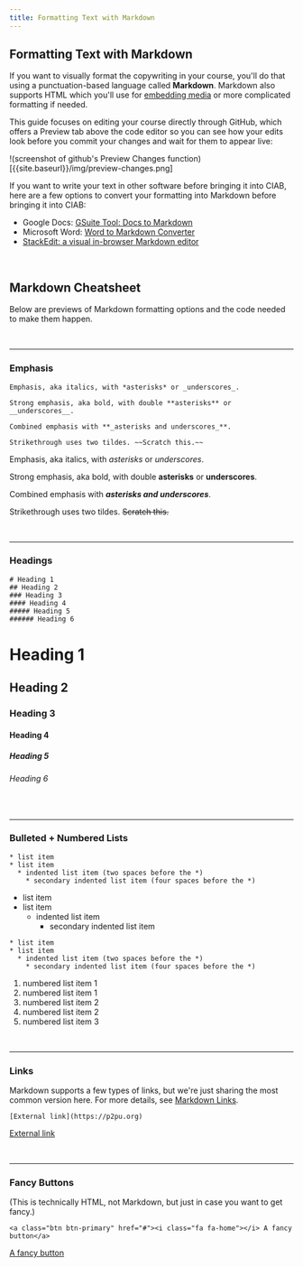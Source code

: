 ```yaml
---
title: Formatting Text with Markdown
---
```


## Formatting Text with Markdown

If you want to visually format the copywriting in your course, you'll do that using a punctuation-based language called **Markdown**. Markdown also supports HTML which you'll use for [embedding media](./media) or more complicated formatting if needed.

This guide focuses on editing your course directly through GitHub, which offers a Preview tab above the code editor so you can see how your edits look before you commit your changes and wait for them to appear live:

!(screenshot of github's Preview Changes function)[{{site.baseurl}}/img/preview-changes.png]

If you want to write your text in other software before bringing it into CIAB, here are a few options to convert your formatting into Markdown before bringing it into CIAB:
* Google Docs: [GSuite Tool: Docs to Markdown](https://github.com/evbacher/gd2md-html/wiki#installing-docs-to-markdown)
* Microsoft Word: [Word to Markdown Converter](https://word2md.com/)
* [StackEdit: a visual in-browser Markdown editor](https://stackedit.io/app#)

<br>

## Markdown Cheatsheet
Below are previews of Markdown formatting options and the code needed to make them happen.

<br>

----
### Emphasis 

```
Emphasis, aka italics, with *asterisks* or _underscores_.

Strong emphasis, aka bold, with double **asterisks** or __underscores__.

Combined emphasis with **_asterisks and underscores_**.

Strikethrough uses two tildes. ~~Scratch this.~~
```

Emphasis, aka italics, with *asterisks* or _underscores_.

Strong emphasis, aka bold, with double **asterisks** or __underscores__.

Combined emphasis with **_asterisks and underscores_**.

Strikethrough uses two tildes. ~~Scratch this.~~

<br>

----

### Headings

```
# Heading 1
## Heading 2
### Heading 3
#### Heading 4
##### Heading 5
###### Heading 6
```

# Heading 1
## Heading 2
### Heading 3
#### Heading 4
##### Heading 5
###### Heading 6

<br>

----

### Bulleted + Numbered Lists

```
* list item
* list item
  * indented list item (two spaces before the *)
    * secondary indented list item (four spaces before the *)
```

* list item
* list item
  * indented list item 
    * secondary indented list item 
    
```
* list item
* list item
  * indented list item (two spaces before the *)
    * secondary indented list item (four spaces before the *)
```
1. numbered list item 1
 1. numbered list item 1
1. numbered list item 2
 1. numbered list item 2
 1. numbered list item 3
 
<br>

----

### Links

Markdown supports a few types of links, but we're just sharing the most common version here. For more details, see [Markdown Links](https://github.com/adam-p/markdown-here/wiki/Markdown-Cheatsheet#links).

```
[External link](https://p2pu.org)
```

[External link](https://p2pu.org)
 
<br>

----

### Fancy Buttons
(This is technically HTML, not Markdown, but just in case you want to get fancy.)

```
<a class="btn btn-primary" href="#"><i class="fa fa-home"></i> A fancy button</a>
```

<a class="btn btn-primary" href="#"><i class="fa fa-home"></i> A fancy button</a>
